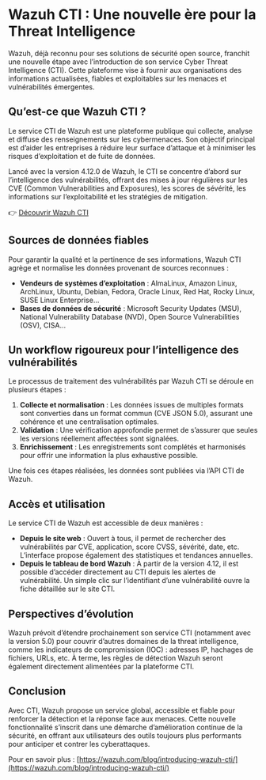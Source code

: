 # Wazuh CTI : Une nouvelle ère pour la Threat Intelligence

Wazuh, déjà reconnu pour ses solutions de sécurité open source, franchit une nouvelle étape avec l’introduction de son service Cyber Threat Intelligence (CTI). Cette plateforme vise à fournir aux organisations des informations actualisées, fiables et exploitables sur les menaces et vulnérabilités émergentes.

## Qu’est-ce que Wazuh CTI ?

Le service CTI de Wazuh est une plateforme publique qui collecte, analyse et diffuse des renseignements sur les cybermenaces. Son objectif principal est d’aider les entreprises à réduire leur surface d’attaque et à minimiser les risques d’exploitation et de fuite de données.

Lancé avec la version 4.12.0 de Wazuh, le CTI se concentre d’abord sur l’intelligence des vulnérabilités, offrant des mises à jour régulières sur les CVE (Common Vulnerabilities and Exposures), les scores de sévérité, les informations sur l’exploitabilité et les stratégies de mitigation.

👉 [Découvrir Wazuh CTI](https://wazuh.com/blog/introducing-wazuh-cti/)

## Sources de données fiables

Pour garantir la qualité et la pertinence de ses informations, Wazuh CTI agrège et normalise les données provenant de sources reconnues :

- **Vendeurs de systèmes d’exploitation** : AlmaLinux, Amazon Linux, ArchLinux, Ubuntu, Debian, Fedora, Oracle Linux, Red Hat, Rocky Linux, SUSE Linux Enterprise…
- **Bases de données de sécurité** : Microsoft Security Updates (MSU), National Vulnerability Database (NVD), Open Source Vulnerabilities (OSV), CISA…

## Un workflow rigoureux pour l’intelligence des vulnérabilités

Le processus de traitement des vulnérabilités par Wazuh CTI se déroule en plusieurs étapes :

1. **Collecte et normalisation** : Les données issues de multiples formats sont converties dans un format commun (CVE JSON 5.0), assurant une cohérence et une centralisation optimales.
2. **Validation** : Une vérification approfondie permet de s’assurer que seules les versions réellement affectées sont signalées.
3. **Enrichissement** : Les enregistrements sont complétés et harmonisés pour offrir une information la plus exhaustive possible.

Une fois ces étapes réalisées, les données sont publiées via l’API CTI de Wazuh.

## Accès et utilisation

Le service CTI de Wazuh est accessible de deux manières :

- **Depuis le site web** : Ouvert à tous, il permet de rechercher des vulnérabilités par CVE, application, score CVSS, sévérité, date, etc. L’interface propose également des statistiques et tendances annuelles.
- **Depuis le tableau de bord Wazuh** : À partir de la version 4.12, il est possible d’accéder directement au CTI depuis les alertes de vulnérabilité. Un simple clic sur l’identifiant d’une vulnérabilité ouvre la fiche détaillée sur le site CTI.

## Perspectives d’évolution

Wazuh prévoit d’étendre prochainement son service CTI (notamment avec la version 5.0) pour couvrir d’autres domaines de la threat intelligence, comme les indicateurs de compromission (IOC) : adresses IP, hachages de fichiers, URLs, etc. À terme, les règles de détection Wazuh seront également directement alimentées par la plateforme CTI.

## Conclusion

Avec CTI, Wazuh propose un service global, accessible et fiable pour renforcer la détection et la réponse face aux menaces. Cette nouvelle fonctionnalité s’inscrit dans une démarche d’amélioration continue de la sécurité, en offrant aux utilisateurs des outils toujours plus performants pour anticiper et contrer les cyberattaques.

Pour en savoir plus : [https://wazuh.com/blog/introducing-wazuh-cti/](https://wazuh.com/blog/introducing-wazuh-cti/) 